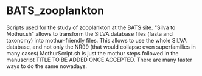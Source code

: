 # BATS_zooplankton
Scripts used for the study of zooplankton at the BATS site. 
"Silva to Mothur.sh" allows to transform the SILVA database files (fasta and taxonomy) into mothur-friendly files. This allows to use the whole SILVA database, and not only the NR99 (that would collapse even superfamilies in many cases)
MothurScript.sh is just the mothur steps followed in the manuscript TITLE TO BE ADDED ONCE ACCEPTED. There are many faster ways to do the same nowadays.
